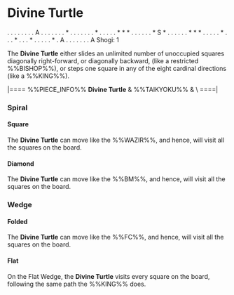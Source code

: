 # Divine Turtle

<div class = "movement">
. . . . . . . . A
. . . . . . . * .
. . . . . . * . .
. . . * * * . . .
. . . * S * . . .
. . . * * * . . .
. . * . . . * . .
. * . . . . . * .
A . . . . . . . A
Shogi: 1
</div>

The **Divine Turtle** either slides an unlimited number of unoccupied
squares diagonally right-forward, or diagonally backward, (like a restricted
%%BISHOP%%), or steps one square in any of the
eight cardinal directions (like a %%KING%%).

|====
%%PIECE_INFO%%
  **Divine Turtle**
& %%TAIKYOKU%%
& \\
====|
      
### Spiral

#### Square

The **Divine Turtle** can move like the %%WAZIR%%, and hence, will visit
all the squares on the board.

#### Diamond

The **Divine Turtle** can move like the %%BM%%, and hence, will visit
all the squares on the board.

### Wedge

#### Folded

The **Divine Turtle** can move like the %%FC%%, and hence, will visit
all the squares on the board.

#### Flat

On the Flat Wedge, the **Divine Turtle** visits every square on the
board, following the same path the %%KING%% does.
